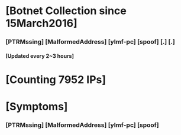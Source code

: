# [Botnet Collection since 15March2016]
### [PTRMssing] [MalformedAddress] [ylmf-pc] [spoof] [.] [.]
#### [Updated every 2~3 hours]

# [Counting 7952 IPs]

# [Symptoms] 
###   [PTRMssing] [MalformedAddress] [ylmf-pc] [spoof]
